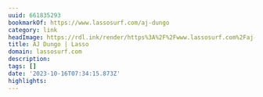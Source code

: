```yaml
---
uuid: 661835293
bookmarkOf: https://www.lassosurf.com/aj-dungo
category: link
headImage: https://rdl.ink/render/https%3A%2F%2Fwww.lassosurf.com%2Faj-dungo
title: AJ Dungo | Lasso
domain: lassosurf.com
description: 
tags: []
date: '2023-10-16T07:34:15.873Z'
highlights: 
---
```




